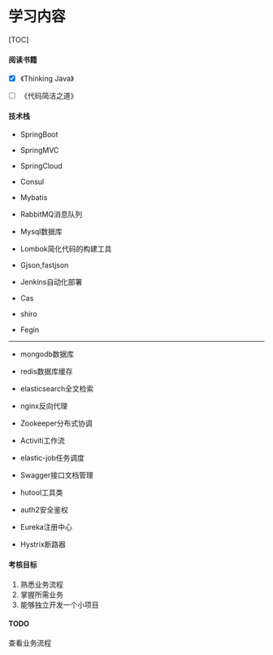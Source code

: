 # 学习内容

[TOC]

#### 阅读书籍

- [x] 《Thinking Java》 

- [ ] 《代码简洁之道》



#### 技术栈

- SpringBoot

- SpringMVC

- SpringCloud

- Consul

- Mybatis

- RabbitMQ消息队列

- Mysql数据库

- Lombok简化代码的构建工具

- Gjson,fastjson

- Jenkins自动化部署

- Cas 

- shiro

- Fegin

- ---

- mongodb数据库

- redis数据库缓存

- elasticsearch全文检索

- nginx反向代理

- Zookeeper分布式协调

- Activiti工作流

- elastic-job任务调度

- Swagger接口文档管理

- hutool工具类

- auth2安全鉴权

- Eureka注册中心

- Hystrix断路器

  

#### 考核目标

1. 熟悉业务流程
2. 掌握所需业务
3. 能够独立开发一个小项目

#### TODO

查看业务流程
